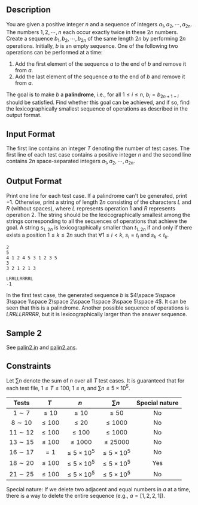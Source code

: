 ## Description

You are given a positive integer $n$ and a sequence of integers $a_1, a_2, \cdots, a_{2n}$. The numbers $1, 2, \cdots, n$ each occur exactly twice in these $2n$ numbers. Create a sequence $b_1, b_2, \cdots, b_{2n}$ of the same length $2n$ by performing $2n$ operations. Initially, $b$ is an empty sequence. One of the following two operations can be performed at a time:

1. Add the first element of the sequence $a$ to the end of $b$ and remove it from $a$.
2. Add the last element of the sequence $a$ to the end of $b$ and remove it from $a$.

The goal is to make $b$ a **palindrome**, i.e., for all $1 \le i \le n$, $b_i = b_{2n + 1 - i}$ should be satisfied. Find whether this goal can be achieved, and if so, find the lexicographically smallest sequence of operations as described in the output format.

## Input Format

The first line contains an integer $T$ denoting the number of test cases. The first line of each test case contains a positive integer $n$ and the second line contains $2n$ space-separated integers $a_1, a_2, \cdots, a_{2n}$.

## Output Format

Print one line for each test case. If a palindrome can't be generated, print $-1$. Otherwise, print a string of length $2n$ consisting of the characters $L$ and $R$ (without spaces), where $L$ represents operation $1$ and $R$ represents operation $2$. The string should be the lexicographically smallest among the strings corresponding to all the sequences of operations that achieve the goal. A string $s_{1..2n}$ is lexicographically smaller than $t_{1..2n}$ if and only if there exists a position $1 \le k \le 2n$ such that $\forall 1 \le i < k$, $s_i = t_i$ and $s_k < t_k$.

```input1
2
5
4 1 2 4 5 3 1 2 3 5
3
3 2 1 2 1 3
```
```output1
LRRLLRRRRL
‐1
```

In the first test case, the generated sequence $b$ is $4\space 5\space 3\space 1\space 2\space 2\space 1\space 3\space 5\space 4$. It can be seen that this is a palindrome. Another possible sequence of operations is $LRRLLRRRRR$, but it is lexicographically larger than the answer sequence.

## Sample 2

See [palin2.in](file://palin2.in) and [palin2.ans](file://palin2.ans).

## Constraints

Let $\sum n$ denote the sum of $n$ over all $T$ test cases. It is guaranteed that for each test file, $1 \le T \le 100$, $1 \le n$, and $\sum n \le 5 \times 10^5$.

| Tests        | $T$       | $n$                 | $\sum n$            | Special nature |
|:------------:|:---------:|:-------------------:|:-------------------:|:--------------:|
| $1 \sim 7$   | $\le 10$  | $\le 10$            | $\le 50$            | No             |
| $8 \sim 10$  | $\le 100$ | $\le 20$            | $\le 1000$          | No             |
| $11 \sim 12$ | $\le 100$ | $\le 100$           | $\le 1000$          | No             |
| $13 \sim 15$ | $\le 100$ | $\le 1000$          | $\le 25000$         | No             |
| $16 \sim 17$ | $= 1$     | $\le 5 \times 10^5$ | $\le 5 \times 10^5$ | No             |
| $18 \sim 20$ | $\le 100$ | $\le 5 \times 10^5$ | $\le 5 \times 10^5$ | Yes            |
| $21 \sim 25$ | $\le 100$ | $\le 5 \times 10^5$ | $\le 5 \times 10^5$ | No             |

Special nature: If we delete two adjacent and equal numbers in $a$ at a time, there is a way to delete the entire sequence (e.g., $a = [1, 2, 2, 1]$).
